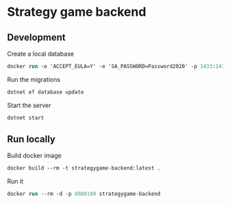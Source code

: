 # Strategy game backend

## Development

Create a local database

```ps
docker run -e 'ACCEPT_EULA=Y' -e 'SA_PASSWORD=Password2020' -p 1433:1433 -d mcr.microsoft.com/mssql/server
```

Run the migrations

```ps
dotnet ef database update
```

Start the server

```ps
dotnet start
```

## Run locally

Build docker image

```ps
docker build --rm -t strategygame-backend:latest .
```

Run it

```ps
docker run --rm -d -p 8080:80 strategygame-backend
```
